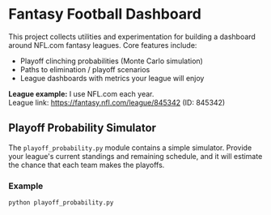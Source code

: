 # Fantasy Football Dashboard

This project collects utilities and experimentation for building a dashboard
around NFL.com fantasy leagues. Core features include:
- Playoff clinching probabilities (Monte Carlo simulation)
- Paths to elimination / playoff scenarios
- League dashboards with metrics your league will enjoy

**League example:** I use NFL.com each year.  
League link: https://fantasy.nfl.com/league/845342 (ID: 845342)

## Playoff Probability Simulator

The `playoff_probability.py` module contains a simple simulator. Provide your
league's current standings and remaining schedule, and it will estimate the
chance that each team makes the playoffs.

### Example

```bash
python playoff_probability.py
